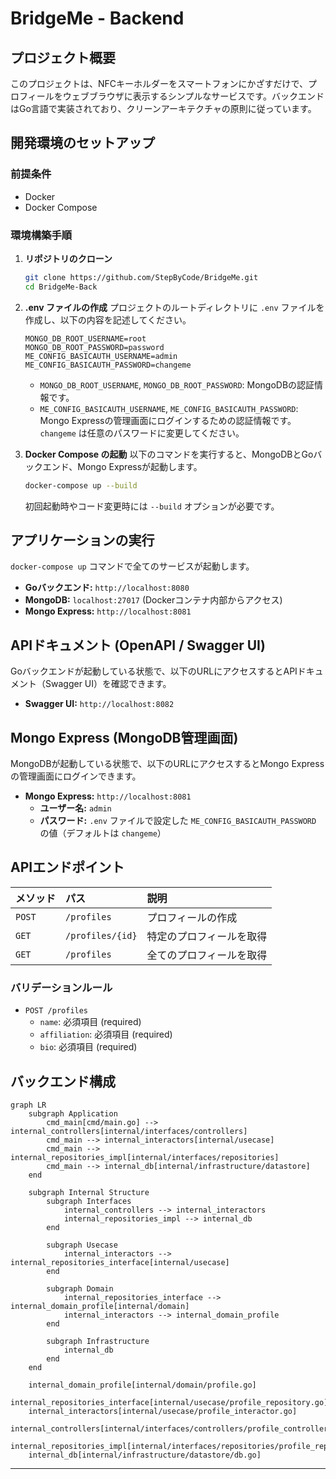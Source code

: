# BridgeMe - Backend

## プロジェクト概要
このプロジェクトは、NFCキーホルダーをスマートフォンにかざすだけで、プロフィールをウェブブラウザに表示するシンプルなサービスです。バックエンドはGo言語で実装されており、クリーンアーキテクチャの原則に従っています。

## 開発環境のセットアップ

### 前提条件
- Docker
- Docker Compose

### 環境構築手順

1.  **リポジトリのクローン**
    ```bash
    git clone https://github.com/StepByCode/BridgeMe.git
    cd BridgeMe-Back
    ```

2.  **.env ファイルの作成**
    プロジェクトのルートディレクトリに `.env` ファイルを作成し、以下の内容を記述してください。
    ```env
    MONGO_DB_ROOT_USERNAME=root
    MONGO_DB_ROOT_PASSWORD=password
    ME_CONFIG_BASICAUTH_USERNAME=admin
    ME_CONFIG_BASICAUTH_PASSWORD=changeme
    ```
    *   `MONGO_DB_ROOT_USERNAME`, `MONGO_DB_ROOT_PASSWORD`: MongoDBの認証情報です。
    *   `ME_CONFIG_BASICAUTH_USERNAME`, `ME_CONFIG_BASICAUTH_PASSWORD`: Mongo Expressの管理画面にログインするための認証情報です。`changeme` は任意のパスワードに変更してください。

3.  **Docker Compose の起動**
    以下のコマンドを実行すると、MongoDBとGoバックエンド、Mongo Expressが起動します。
    ```bash
    docker-compose up --build
    ```
    初回起動時やコード変更時には `--build` オプションが必要です。

## アプリケーションの実行

`docker-compose up` コマンドで全てのサービスが起動します。

-   **Goバックエンド:** `http://localhost:8080`
-   **MongoDB:** `localhost:27017` (Dockerコンテナ内部からアクセス)
-   **Mongo Express:** `http://localhost:8081`

## APIドキュメント (OpenAPI / Swagger UI)

Goバックエンドが起動している状態で、以下のURLにアクセスするとAPIドキュメント（Swagger UI）を確認できます。

-   **Swagger UI:** `http://localhost:8082`

## Mongo Express (MongoDB管理画面)

MongoDBが起動している状態で、以下のURLにアクセスするとMongo Expressの管理画面にログインできます。

-   **Mongo Express:** `http://localhost:8081`
    *   **ユーザー名:** `admin`
    *   **パスワード:** `.env` ファイルで設定した `ME_CONFIG_BASICAUTH_PASSWORD` の値（デフォルトは `changeme`）

## APIエンドポイント

| メソッド | パス           | 説明           |
| :------- | :------------- | :------------- |
| `POST`   | `/profiles`    | プロフィールの作成 |
| `GET`    | `/profiles/{id}` | 特定のプロフィールを取得 |
| `GET`    | `/profiles`    | 全てのプロフィールを取得 |

### バリデーションルール
- `POST /profiles`
  - `name`: 必須項目 (required)
  - `affiliation`: 必須項目 (required)
  - `bio`: 必須項目 (required)

## バックエンド構成

```mermaid
graph LR
    subgraph Application
        cmd_main[cmd/main.go] --> internal_controllers[internal/interfaces/controllers]
        cmd_main --> internal_interactors[internal/usecase]
        cmd_main --> internal_repositories_impl[internal/interfaces/repositories]
        cmd_main --> internal_db[internal/infrastructure/datastore]
    end

    subgraph Internal Structure
        subgraph Interfaces
            internal_controllers --> internal_interactors
            internal_repositories_impl --> internal_db
        end

        subgraph Usecase
            internal_interactors --> internal_repositories_interface[internal/usecase]
        end

        subgraph Domain
            internal_repositories_interface --> internal_domain_profile[internal/domain]
            internal_interactors --> internal_domain_profile
        end

        subgraph Infrastructure
            internal_db
        end
    end

    internal_domain_profile[internal/domain/profile.go]
    internal_repositories_interface[internal/usecase/profile_repository.go]
    internal_interactors[internal/usecase/profile_interactor.go]
    internal_controllers[internal/interfaces/controllers/profile_controller.go]
    internal_repositories_impl[internal/interfaces/repositories/profile_repository.go]
    internal_db[internal/infrastructure/datastore/db.go]
```

---